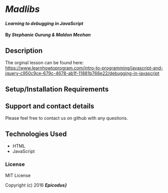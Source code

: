 # _Madlibs_

#### _Learning to debugging in JavaScript_

#### By _**Stephanie Gurung & Maldon Meehan**_

## Description

The orginal lesson can be found here:
https://www.learnhowtoprogram.com/intro-to-programming/javascript-and-jquery-c950c9ce-679c-4678-ab1f-11881b766e22/debugging-in-javascript

## Setup/Installation Requirements

## Support and contact details
Please feel free to contact us on github with any quesitons. 

## Technologies Used

* HTML 
* JavaScript

### License

MIT License

Copyright (c) 2016 **_Epicodus}_**
